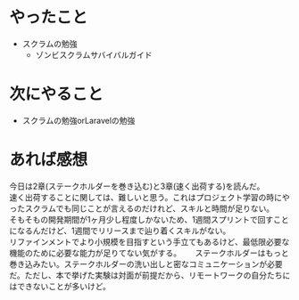 # やったこと
* スクラムの勉強
  * ゾンビスクラムサバイバルガイド
# 次にやること
* スクラムの勉強orLaravelの勉強
# あれば感想
今日は2章(ステークホルダーを巻き込む)と3章(速く出荷する)を読んだ。  
速く出荷することに関しては、難しいと思う。これはプロジェクト学習の時にやったスクラムでも同じことが言えるのだけれど、スキルと時間が足りない。  
そもそもの開発期間が1ヶ月少し程度しかないため、1週間スプリントで回すことになるんだけど、1週間でリリースまで辿り着くスキルがない。  
リファインメントでより小規模を目指すという手立てもあるけど、最低限必要な機能のために必要な能力が足りてない気がする。　　
ステークホルダーはもっと巻き込みたい。ステークホルダーの洗い出しと密なコミュニケーションが必要だ。ただし、本で挙げた実験は対面が前提だから、リモートワークの自分たちにはできないことが多いけど。
